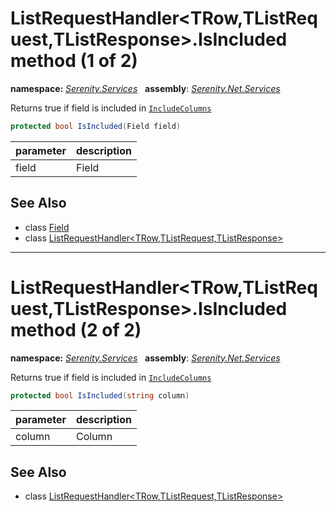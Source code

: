 # ListRequestHandler&lt;TRow,TListRequest,TListResponse&gt;.IsIncluded method (1 of 2)
**namespace:** *[Serenity.Services](../../README.md#serenity.services-namespace)*   **assembly**: *[Serenity.Net.Services](../../README.md)*

Returns true if field is included in [`IncludeColumns`](../ListRequest/IncludeColumns.md)

```csharp
protected bool IsIncluded(Field field)
```

| parameter | description |
| --- | --- |
| field | Field |

## See Also

* class [Field](../Serenity.Net.Entity/../../Serenity.Data/Field.md)
* class [ListRequestHandler&lt;TRow,TListRequest,TListResponse&gt;](../ListRequestHandler-3.md)

---

# ListRequestHandler&lt;TRow,TListRequest,TListResponse&gt;.IsIncluded method (2 of 2)
**namespace:** *[Serenity.Services](../../README.md#serenity.services-namespace)*   **assembly**: *[Serenity.Net.Services](../../README.md)*

Returns true if field is included in [`IncludeColumns`](../ListRequest/IncludeColumns.md)

```csharp
protected bool IsIncluded(string column)
```

| parameter | description |
| --- | --- |
| column | Column |

## See Also

* class [ListRequestHandler&lt;TRow,TListRequest,TListResponse&gt;](../ListRequestHandler-3.md)